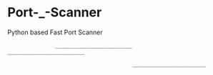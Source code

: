 # Port-_-Scanner
Python based Fast Port Scanner

<p>
                                                                            
                   ________________________                        ________________________
                                                                   
                                           _______________________
</p>

